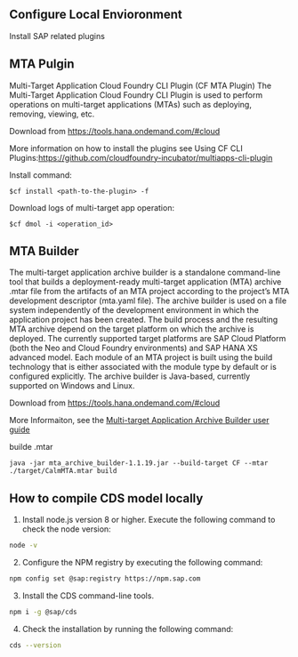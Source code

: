 ## Configure Local Envioronment
Install SAP related plugins
## MTA Pulgin 
Multi-Target Application Cloud Foundry CLI Plugin (CF MTA Plugin)
The Multi-Target Application Cloud Foundry CLI Plugin is used to perform operations on multi-target applications (MTAs) such as deploying, removing, viewing, etc.

Download from https://tools.hana.ondemand.com/#cloud

More information on how to install the plugins see Using CF CLI Plugins:https://github.com/cloudfoundry-incubator/multiapps-cli-plugin

Install command:
```
$cf install <path-to-the-plugin> -f
```

Download logs of multi-target app operation:
```
$cf dmol -i <operation_id>
```

## MTA Builder
 The multi-target application archive builder is a standalone command-line tool that builds a deployment-ready multi-target application (MTA) archive .mtar file from the artifacts of an MTA project according to the project’s MTA development descriptor (mta.yaml file).
The archive builder is used on a file system independently of the development environment in which the application project has been created. The build process and the resulting MTA archive depend on the target platform on which the archive is deployed.
The currently supported target platforms are SAP Cloud Platform (both the Neo and Cloud Foundry environments) and SAP HANA XS advanced model.
Each module of an MTA project is built using the build technology that is either associated with the module type by default or is configured explicitly. The archive builder is Java-based, currently supported on Windows and Linux.

Download from https://tools.hana.ondemand.com/#cloud

More Informaiton, see the [Multi-target Application Archive Builder user guide](https://help.sap.com/viewer/58746c584026430a890170ac4d87d03b/Cloud/en-US/9f778dba93934a80a51166da3ec64a05.html)

builde .mtar 
```
java -jar mta_archive_builder-1.1.19.jar --build-target CF --mtar ./target/CalmMTA.mtar build
```

## How to compile CDS model locally
1. Install node.js version 8 or higher. Execute the following command to check the node version:
```bash
node -v
```
2. Configure the NPM registry by executing the following command:
```bash
npm config set @sap:registry https://npm.sap.com
```
3. Install the CDS command-line tools.
```bash
npm i -g @sap/cds
```
4. Check the installation by running the following command:
```bash
cds --version
```